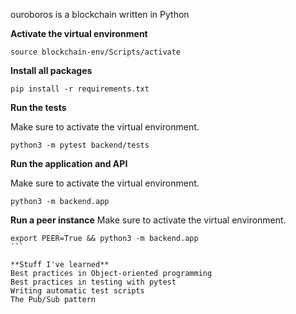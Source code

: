 ouroboros is a blockchain written in Python

**Activate the virtual environment**

```
source blockchain-env/Scripts/activate
```

**Install all packages**
```
pip install -r requirements.txt
```

**Run the tests**

Make sure to activate the virtual environment.

```
python3 -m pytest backend/tests
```

**Run the application and API**

Make sure to activate the virtual environment.

```
python3 -m backend.app
```

**Run a peer instance**
Make sure to activate the virtual environment.
````
export PEER=True && python3 -m backend.app
```

**Stuff I've learned**
Best practices in Object-oriented programming
Best practices in testing with pytest
Writing automatic test scripts
The Pub/Sub pattern